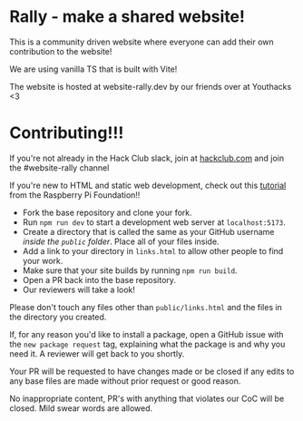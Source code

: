 # Rally - make a shared website!

This is a community driven website where everyone can add their own contribution to the website!

We are using vanilla TS that is built with Vite!

The website is hosted at website-rally.dev by our friends over at Youthacks <3 

# Contributing!!!

If you're not already in the Hack Club slack, join at [hackclub.com](https://hackclub.com) and join the #website-rally channel

If you're new to HTML and static web development, check out this [tutorial](https://projects.raspberrypi.org/en/pathways/web-intro) from the Raspberry Pi Foundation!!

- Fork the base repository and clone your fork.
- Run `npm run dev` to start a development web server at `localhost:5173`.
- Create a directory that is called the same as your GitHub username *inside the `public` folder*. Place all of your files inside.
- Add a link to your directory in `links.html` to allow other people to find your work.
- Make sure that your site builds by running `npm run build`.
- Open a PR back into the base repository.
- Our reviewers will take a look!

Please don't touch any files other than `public/links.html` and the files in the directory you created.

If, for any reason you'd like to install a package, open a GitHub issue with the `new package request` tag, explaining what the package is and why you need it. A reviewer will get back to you shortly.

Your PR will be requested to have changes made or be closed if any edits to any base files are made without prior request or good reason.

No inappropriate content, PR's with anything that violates our CoC will be closed. Mild swear words are allowed. 
